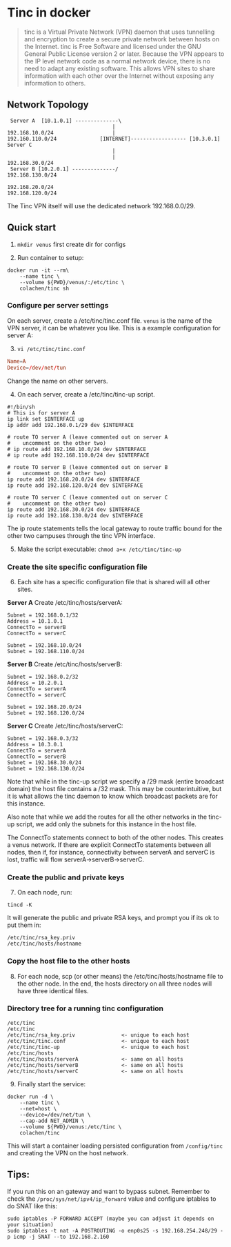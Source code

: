 # Tinc in docker

> tinc is a Virtual Private Network (VPN) daemon that uses tunnelling and encryption to create a secure private network between hosts on the Internet. tinc is Free Software and licensed under the GNU General Public License version 2 or later. Because the VPN appears to the IP level network code as a normal network device, there is no need to adapt any existing software. This allows VPN sites to share information with each other over the Internet without exposing any information to others.

## Network Topology

```
 Server A  [10.1.0.1] --------------\
                                  |
192.168.10.0/24                   |
192.160.110.0/24              [INTERNET]------------------ [10.3.0.1] Server C
                                  |
                                  |                            192.168.30.0/24
 Server B [10.2.0.1] --------------/                           192.168.130.0/24

192.168.20.0/24
192.168.120.0/24
```

The Tinc VPN itself will use the dedicated network 192.168.0.0/29.

## Quick start

1. `mkdir venus` first create dir for configs

2. Run container to setup:

```shell
docker run -it --rm\
    --name tinc \
    --volume ${PWD}/venus/:/etc/tinc \
    colachen/tinc sh
```

### Configure per server settings

On each server, create a /etc/tinc/tinc.conf file. `venus` is the name of the VPN server, it can be whatever you like. This is a example configuration for server A:

3. `vi /etc/tinc/tinc.conf`

```tinc.conf
Name=A
Device=/dev/net/tun
```

Change the name on other servers.

4. On each server, create a /etc/tinc/tinc-up script.

```
#!/bin/sh
# This is for server A
ip link set $INTERFACE up
ip addr add 192.168.0.1/29 dev $INTERFACE

# route TO server A (leave commented out on server A
#    uncomment on the other two)
# ip route add 192.168.10.0/24 dev $INTERFACE
# ip route add 192.168.110.0/24 dev $INTERFACE

# route TO server B (leave commented out on server B
#    uncomment on the other two)
ip route add 192.168.20.0/24 dev $INTERFACE
ip route add 192.168.120.0/24 dev $INTERFACE

# route TO server C (leave commented out on server C
#    uncomment on the other two)
ip route add 192.168.30.0/24 dev $INTERFACE
ip route add 192.168.130.0/24 dev $INTERFACE
```

The ip route statements tells the local gateway to route traffic bound for the other two campuses through the tinc VPN interface.

5. Make the script executable:
   `chmod a+x /etc/tinc/tinc-up`

### Create the site specific configuration file

6. Each site has a specific configuration file that is shared will all other sites.

**Server A**
Create /etc/tinc/hosts/serverA:

```
Subnet = 192.168.0.1/32
Address = 10.1.0.1
ConnectTo = serverB
ConnectTo = serverC

Subnet = 192.168.10.0/24
Subnet = 192.168.110.0/24
```

**Server B**
Create /etc/tinc/hosts/serverB:

```
Subnet = 192.168.0.2/32
Address = 10.2.0.1
ConnectTo = serverA
ConnectTo = serverC

Subnet = 192.168.20.0/24
Subnet = 192.168.120.0/24
```

**Server C**
Create /etc/tinc/hosts/serverC:

```
Subnet = 192.168.0.3/32
Address = 10.3.0.1
ConnectTo = serverA
ConnectTo = serverB
Subnet = 192.168.30.0/24
Subnet = 192.168.130.0/24
```

Note that while in the tinc-up script we specify a /29 mask (entire broadcast domain) the host file contains a /32 mask. This may be counterintuitive, but it is what allows the tinc daemon to know which broadcast packets are for this instance.

Also note that while we add the routes for all the other networks in the tinc-up script, we add only the subnets for this instance in the host file.

The ConnectTo statements connect to both of the other nodes. This creates a venus network. If there are explicit ConnectTo statements between all nodes, then if, for instance, connectivity between serverA and serverC is lost, traffic will flow serverA->serverB->serverC.

### Create the public and private keys

7. On each node, run:

`tincd -K`

It will generate the public and private RSA keys, and prompt you if its ok to put them in:

```
/etc/tinc/rsa_key.priv
/etc/tinc/hosts/hostname

```

### Copy the host file to the other hosts

8. For each node, scp (or other means) the /etc/tinc/hosts/hostname file to the other node. In the end, the hosts directory on all three nodes will have three identical files.

### Directory tree for a running tinc configuration

```
/etc/tinc
/etc/tinc
/etc/tinc/rsa_key.priv               <- unique to each host
/etc/tinc/tinc.conf                  <- unique to each host
/etc/tinc/tinc-up                    <- unique to each host
/etc/tinc/hosts
/etc/tinc/hosts/serverA              <- same on all hosts
/etc/tinc/hosts/serverB              <- same on all hosts
/etc/tinc/hosts/serverC              <- same on all hosts
```

9. Finally start the service:

```shell
docker run -d \
    --name tinc \
    --net=host \
    --device=/dev/net/tun \
    --cap-add NET_ADMIN \
    --volume ${PWD}/venus:/etc/tinc \
    colachen/tinc
```

This will start a container loading persisted configuration from `/config/tinc` and creating the VPN on the host network.

## Tips:

If you run this on an gateway and want to bypass subnet. Remember to check the `/proc/sys/net/ipv4/ip_forward` value and configure iptables to do SNAT like this:

```shell
sudo iptables -P FORWARD ACCEPT (maybe you can adjust it depends on your situation)
sudo iptables -t nat -A POSTROUTING -o enp0s25 -s 192.168.254.248/29 -p icmp -j SNAT --to 192.168.2.160
```
